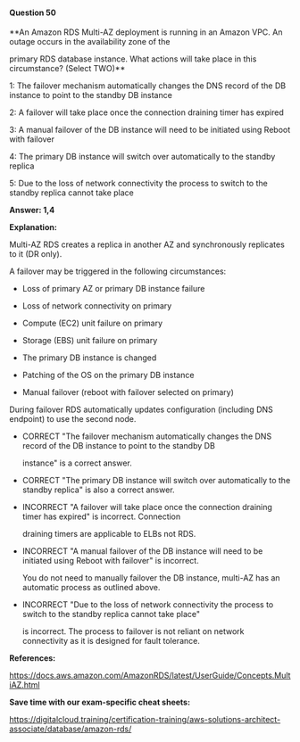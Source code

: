 #### Question  50


**An Amazon RDS Multi-AZ deployment is running in an Amazon VPC. An outage occurs in the availability zone of the

primary RDS database instance. What actions will take place in this circumstance? (Select TWO)**


1: The failover mechanism automatically changes the DNS record of the DB instance to point to the standby DB instance


2: A failover will take place once the connection draining timer has expired


3: A manual failover of the DB instance will need to be initiated using Reboot with failover


4: The primary DB instance will switch over automatically to the standby replica


5: Due to the loss of network connectivity the process to switch to the standby replica cannot take place


**Answer: 1,4**


**Explanation:**


Multi-AZ RDS creates a replica in another AZ and synchronously replicates to it (DR only).


A failover may be triggered in the following circumstances:


- Loss of primary AZ or primary DB instance failure

- Loss of network connectivity on primary

- Compute (EC2) unit failure on primary

- Storage (EBS) unit failure on primary

- The primary DB instance is changed

- Patching of the OS on the primary DB instance

- Manual failover (reboot with failover selected on primary)


During failover RDS automatically updates configuration (including DNS endpoint) to use the second node.


- CORRECT "The failover mechanism automatically changes the DNS record of the DB instance to point to the standby DB

  instance" is a correct answer.


- CORRECT "The primary DB instance will switch over automatically to the standby replica" is also a correct answer.


- INCORRECT "A failover will take place once the connection draining timer has expired" is incorrect. Connection

  draining timers are applicable to ELBs not RDS.


- INCORRECT "A manual failover of the DB instance will need to be initiated using Reboot with failover" is incorrect.

  You do not need to manually failover the DB instance, multi-AZ has an automatic process as outlined above.


- INCORRECT "Due to the loss of network connectivity the process to switch to the standby replica cannot take place"

  is incorrect. The process to failover is not reliant on network connectivity as it is designed for fault tolerance.


**References:**


https://docs.aws.amazon.com/AmazonRDS/latest/UserGuide/Concepts.MultiAZ.html


**Save time with our exam-specific cheat sheets:**


https://digitalcloud.training/certification-training/aws-solutions-architect-associate/database/amazon-rds/

